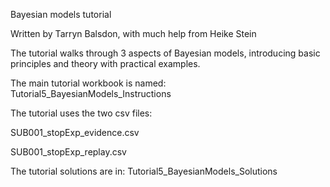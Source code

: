 Bayesian models tutorial

Written by Tarryn Balsdon, with much help from Heike Stein

The tutorial walks through 3 aspects of Bayesian models, introducing basic principles and theory with practical examples.

The main tutorial workbook is named: Tutorial5_BayesianModels_Instructions


The tutorial uses the two csv files:

SUB001_stopExp_evidence.csv

SUB001_stopExp_replay.csv


The tutorial solutions are in: Tutorial5_BayesianModels_Solutions
